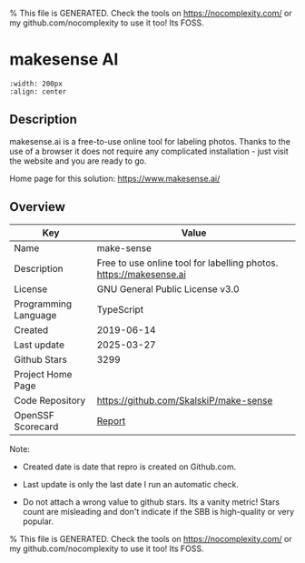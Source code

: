 
% This file is GENERATED. Check the tools on https://nocomplexity.com/ or my github.com/nocomplexity to use it too! Its FOSS. 

# makesense AI


```{image} https://github.com/SkalskiP/make-sense/raw/develop/public/favicon.png 
:width: 200px 
:align: center 
```

## Description 

makesense.ai is a free-to-use online tool for labeling photos. Thanks to the use of a browser it does not require any complicated installation - just visit the website and you are ready to go.

Home page for this solution: https://www.makesense.ai/ 

## Overview 

| Key | Value |
| --- | --- |
| Name | make-sense |
| Description | Free to use online tool for labelling photos. https://makesense.ai |
| License | GNU General Public License v3.0 |
| Programming Language | TypeScript |
| Created | 2019-06-14 |
| Last update | 2025-03-27 |
| Github Stars | 3299 |
| Project Home Page |  |
| Code Repository | https://github.com/SkalskiP/make-sense |
| OpenSSF Scorecard | [Report](https://securityscorecards.dev/viewer/?uri=github.com/SkalskiP/make-sense) |

Note:
 - Created date is date that repro is created on Github.com. 

- Last update is only the last date I run an automatic check. 

- Do not attach a wrong value to github stars. Its a vanity metric! Stars count are misleading and 
don't indicate if the SBB is high-quality or very popular.

% This file is GENERATED. Check the tools on https://nocomplexity.com/ or my github.com/nocomplexity to use it too! Its FOSS. 

